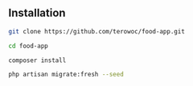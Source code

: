 ## Installation

```sh
git clone https://github.com/terowoc/food-app.git
```

```sh
cd food-app
```

```sh
composer install
```

```sh
php artisan migrate:fresh --seed
```
